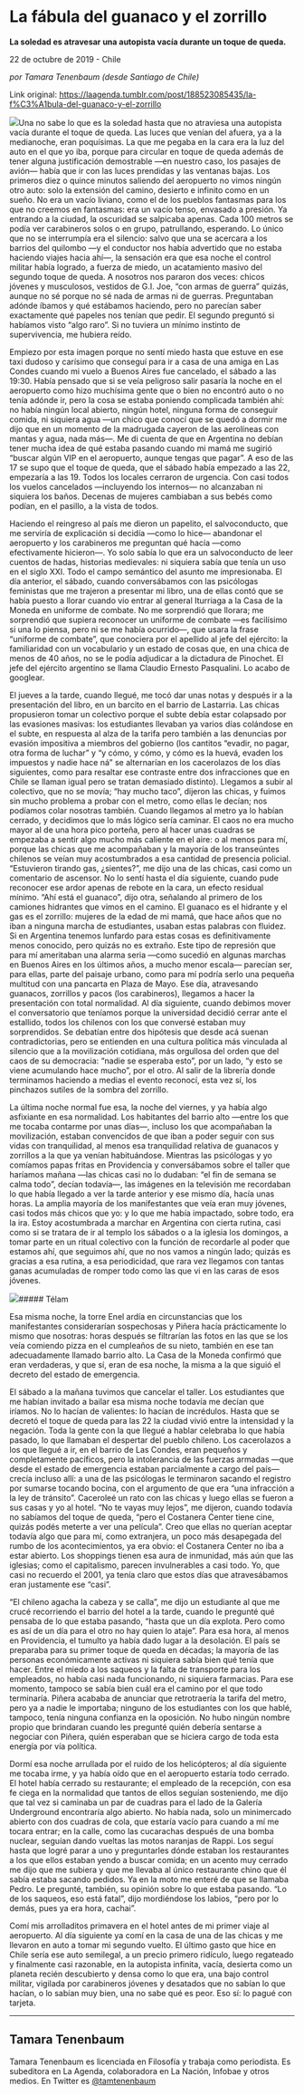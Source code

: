 # La fábula del guanaco y el zorrillo

**La soledad es atravesar una autopista vacía durante un toque de queda.**

22 de octubre de 2019 - Chile

_por Tamara Tenenbaum (desde Santiago de Chile)_

Link original: https://laagenda.tumblr.com/post/188523085435/la-f%C3%A1bula-del-guanaco-y-el-zorrillo

![](https://64.media.tumblr.com/e50a3671a1ab582152ba31f32b197b78/f03061aa2afe329e-1d/s500x750/d6c4d37821962676520be1a0b20a19d6bb8aff18.jpg)Una no sabe lo que es la soledad hasta que no atraviesa una autopista vacía durante el toque de queda. Las luces que venían del afuera, ya a la medianoche, eran poquísimas. La que me pegaba en la cara era la luz del auto en el que yo iba, porque para circular en toque de queda además de tener alguna justificación demostrable —en nuestro caso, los pasajes de avión— había que ir con las luces prendidas y las ventanas bajas. Los primeros diez o quince minutos saliendo del aeropuerto no vimos ningún otro auto: solo la extensión del camino, desierto e infinito como en un sueño. No era un vacío liviano, como el de los pueblos fantasmas para los que no creemos en fantasmas: era un vacío tenso, envasado a presión. Ya entrando a la ciudad, la oscuridad se salpicaba apenas. Cada 100 metros se podía ver carabineros solos o en grupo, patrullando, esperando. Lo único que no se interrumpía era el silencio: salvo que una se acercara a los barrios del quilombo —y el conductor nos había advertido que no estaba haciendo viajes hacia ahí—, la sensación era que esa noche el control militar había logrado, a fuerza de miedo, un acatamiento masivo del segundo toque de queda. A nosotros nos pararon dos veces: chicos jóvenes y musculosos, vestidos de G.I. Joe, “con armas de guerra” quizás, aunque no sé porque no sé nada de armas ni de guerras. Preguntaban adónde íbamos y qué estábamos haciendo, pero no parecían saber exactamente qué papeles nos tenían que pedir. El segundo preguntó si habíamos visto “algo raro”. Si no tuviera un mínimo instinto de supervivencia, me hubiera reído. 


Empiezo por esta imagen porque no sentí miedo hasta que estuve en ese taxi dudoso y carísimo que conseguí para ir a casa de una amiga en Las Condes cuando mi vuelo a Buenos Aires fue cancelado, el sábado a las 19:30. Había pensado que si se veía peligroso salir pasaría la noche en el aeropuerto como hizo muchísima gente que o bien no encontró auto o no tenía adónde ir, pero la cosa se estaba poniendo complicada también ahí: no había ningún local abierto, ningún hotel, ninguna forma de conseguir comida, ni siquiera agua —un chico que conocí que se quedó a dormir me dijo que en un momento de la madrugada cayeron de las aerolíneas con mantas y agua, nada más—. Me di cuenta de que en Argentina no debían tener mucha idea de qué estaba pasando cuando mi mamá me sugirió “buscar algún VIP en el aeropuerto, aunque tengas que pagar”. A eso de las 17 se supo que el toque de queda, que el sábado había empezado a las 22, empezaría a las 19. Todos los locales cerraron de urgencia. Con casi todos los vuelos cancelados —incluyendo los internos— no alcanzaban ni siquiera los baños. Decenas de mujeres cambiaban a sus bebés como podían, en el pasillo, a la vista de todos. 


Haciendo el reingreso al país me dieron un papelito, el salvoconducto, que me serviría de explicación si decidía —como lo hice— abandonar el aeropuerto y los carabineros me preguntan qué hacía —como efectivamente hicieron—. Yo solo sabía lo que era un salvoconducto de leer cuentos de hadas, historias medievales: ni siquiera sabía que tenía un uso en el siglo XXI. Todo el campo semántico del asunto me impresionaba. El día anterior, el sábado, cuando conversábamos con las psicólogas feministas que me trajeron a presentar mi libro, una de ellas contó que se había puesto a llorar cuando vio entrar al general Iturriaga a la Casa de la Moneda en uniforme de combate. No me sorprendió que llorara; me sorprendió que supiera reconocer un uniforme de combate —es facilísimo si una lo piensa, pero ni se me había ocurrido—, que usara la frase “uniforme de combate”, que conociera por el apellido al jefe del ejército: la familiaridad con un vocabulario y un estado de cosas que, en una chica de menos de 40 años, no se le podía adjudicar a la dictadura de Pinochet. El jefe del ejército argentino se llama Claudio Ernesto Pasqualini. Lo acabo de googlear. 


El jueves a la tarde, cuando llegué, me tocó dar unas notas y después ir a la presentación del libro, en un barcito en el barrio de Lastarria. Las chicas propusieron tomar un colectivo porque el subte debía estar colapsado por las evasiones masivas: los estudiantes llevaban ya varios días colándose en el subte, en respuesta al alza de la tarifa pero también a las denuncias por evasión impositiva a miembros del gobierno (los cantitos “evadir, no pagar, otra forma de luchar” y “y cómo, y cómo, y cómo es la huevá, evaden los impuestos y nadie hace ná” se alternarían en los cacerolazos de los días siguientes, como para resaltar ese contraste entre dos infracciones que en Chile se llaman igual pero se tratan demasiado distinto). Llegamos a subir al colectivo, que no se movía; “hay mucho taco”, dijeron las chicas, y fuimos sin mucho problema a probar con el metro, como ellas le decían; nos podíamos colar nosotras también. Cuando llegamos al metro ya lo habían cerrado, y decidimos que lo más lógico sería caminar. El caos no era mucho mayor al de una hora pico porteña, pero al hacer unas cuadras se empezaba a sentir algo mucho más caliente en el aire: o al menos para mí, porque las chicas que me acompañaban y la mayoría de los transeúntes chilenos se veían muy acostumbrados a esa cantidad de presencia policial. “Estuvieron tirando gas, ¿sientes?”, me dijo una de las chicas, casi como un comentario de ascensor. No lo sentí hasta el día siguiente, cuando pude reconocer ese ardor apenas de rebote en la cara, un efecto residual mínimo. “Ahí está el guanaco”, dijo otra, señalando al primero de los camiones hidrantes que vimos en el camino. El guanaco es el hidrante y el gas es el zorrillo: mujeres de la edad de mi mamá, que hace años que no iban a ninguna marcha de estudiantes, usaban estas palabras con fluidez. Si en Argentina tenemos lunfardo para estas cosas es definitivamente menos conocido, pero quizás no es extraño. Este tipo de represión que para mí ameritaban una alarma seria —como sucedió en algunas marchas en Buenos Aires en los últimos años, a mucho menor escala— parecían ser, para ellas, parte del paisaje urbano, como para mí podría serlo una pequeña multitud con una pancarta en Plaza de Mayo. Ese día, atravesando guanacos, zorrillos y pacos (los carabineros), llegamos a hacer la presentación con total normalidad. Al día siguiente, cuando debimos mover el conversatorio que teníamos porque la universidad decidió cerrar ante el estallido, todos los chilenos con los que conversé estaban muy sorprendidos. Se debatían entre dos hipótesis que desde acá suenan contradictorias, pero se entienden en una cultura política más vinculada al silencio que a la movilización cotidiana, más orgullosa del orden que del caos de su democracia: “nadie se esperaba esto”, por un lado, “y esto se viene acumulando hace mucho”, por el otro. Al salir de la librería donde terminamos haciendo a medias el evento reconocí, esta vez sí, los pinchazos sutiles de la sombra del zorrillo. 


La última noche normal fue esa, la noche del viernes, y ya había algo asfixiante en esa normalidad. Los habitantes del barrio alto —entre los que me tocaba contarme por unas días—, incluso los que acompañaban la movilización, estaban convencidos de que iban a poder seguir con sus vidas con tranquilidad, al menos esa tranquilidad relativa de guanacos y zorrillos a la que ya venían habituándose. Mientras las psicólogas y yo comíamos papas fritas en Providencia y conversábamos sobre el taller que haríamos mañana —las chicas casi no lo dudaban: “el fin de semana se calma todo”, decían todavía—, las imágenes en la televisión me recordaban lo que había llegado a ver la tarde anterior y ese mismo día, hacía unas horas. La amplia mayoría de los manifestantes que veía eran muy jóvenes, casi todos más chicos que yo: y lo que me había impactado, sobre todo, era la ira. Estoy acostumbrada a marchar en Argentina con cierta rutina, casi como si se tratara de ir al templo los sábados o a la iglesia los domingos, a tomar parte en un ritual colectivo con la función de recordarle al poder que estamos ahí, que seguimos ahí, que no nos vamos a ningún lado; quizás es gracias a esa rutina, a esa periodicidad, que rara vez llegamos con tantas ganas acumuladas de romper todo como las que vi en las caras de esos jóvenes. 


![](https://64.media.tumblr.com/e50a3671a1ab582152ba31f32b197b78/f03061aa2afe329e-1d/s500x750/d6c4d37821962676520be1a0b20a19d6bb8aff18.jpg)##### Télam

Esa misma noche, la torre Enel ardía en circunstancias que los manifestantes considerarían sospechosas y Piñera hacía prácticamente lo mismo que nosotras: horas después se filtrarían las fotos en las que se los veía comiendo pizza en el cumpleaños de su nieto, también en ese tan adecuadamente llamado barrio alto. La Casa de la Moneda confirmó que eran verdaderas, y que sí, eran de esa noche, la misma a la que siguió el decreto del estado de emergencia.


El sábado a la mañana tuvimos que cancelar el taller. Los estudiantes que me habían invitado a bailar esa misma noche todavía me decían que iríamos. No lo hacían de valientes: lo hacían de incrédulos. Hasta que se decretó el toque de queda para las 22 la ciudad vivió entre la intensidad y la negación. Toda la gente con la que llegué a hablar celebraba lo que había pasado, lo que llamaban el despertar del pueblo chileno. Los cacerolazos a los que llegué a ir, en el barrio de Las Condes, eran pequeños y completamente pacíficos, pero la intolerancia de las fuerzas armadas —que desde el estado de emergencia estaban parcialmente a cargo del país— crecía incluso allí: a una de las psicólogas le terminaron sacando el registro por sumarse tocando bocina, con el argumento de que era “una infracción a la ley de tránsito”. Caceroleé un rato con las chicas y luego ellas se fueron a sus casas y yo al hotel. “No te vayas muy lejos”, me dijeron, cuando todavía no sabíamos del toque de queda, “pero el Costanera Center tiene cine, quizás podés meterte a ver una película”. Creo que ellas no querían aceptar todavía algo que para mí, como extranjera, un poco más desapegada del rumbo de los acontecimientos, ya era obvio: el Costanera Center no iba a estar abierto. Los shoppings tienen esa aura de inmunidad, más aún que las iglesias; como el capitalismo, parecen invulnerables a casi todo. Yo, que casi no recuerdo el 2001, ya tenía claro que estos días que atravesábamos eran justamente ese “casi”. 


“El chileno agacha la cabeza y se calla”, me dijo un estudiante al que me crucé recorriendo el barrio del hotel a la tarde, cuando le pregunté qué pensaba de lo que estaba pasando, “hasta que un día explota. Pero como es así de un día para el otro no hay quien lo ataje”. Para esa hora, al menos en Providencia, el tumulto ya había dado lugar a la desolación. El país se preparaba para su primer toque de queda en décadas; la mayoría de las personas económicamente activas ni siquiera sabía bien qué tenía que hacer. Entre el miedo a los saqueos y la falta de transporte para los empleados, no había casi nada funcionando, ni siquiera farmacias. Para ese momento, tampoco se sabía bien cuál era el camino por el que todo terminaría. Piñera acababa de anunciar que retrotraería la tarifa del metro, pero ya a nadie le importaba; ninguno de los estudiantes con los que hablé, tampoco, tenía ninguna confianza en la oposición. No hubo ningún nombre propio que brindaran cuando les pregunté quién debería sentarse a negociar con Piñera, quién esperaban que se hiciera cargo de toda esta energía por vía política.


Dormí esa noche arrullada por el ruido de los helicópteros; al día siguiente me tocaba irme, y ya había oído que en el aeropuerto estaría todo cerrado. El hotel había cerrado su restaurante; el empleado de la recepción, con esa fe ciega en la normalidad que tantos de ellos seguían sosteniendo, me dijo que tal vez si caminaba un par de cuadras para el lado de la Galería Underground encontraría algo abierto. No había nada, solo un minimercado abierto con dos cuadras de cola, que estaría vacío para cuando a mí me tocara entrar; en la calle, como las cucarachas después de una bomba nuclear, seguían dando vueltas las motos naranjas de Rappi. Los seguí hasta que logré parar a uno y preguntarles dónde estaban los restaurantes a los que ellos estaban yendo a buscar comida; en un acento muy cerrado me dijo que me subiera y que me llevaba al único restaurante chino que él sabía estaba sacando pedidos. Ya en la moto me enteré de que se llamaba Pedro. Le pregunté, también, su opinión sobre lo que estaba pasando. “Lo de los saqueos, eso está fatal”, dijo mordiéndose los labios, “pero por lo demás, pues ya era hora, cachai”. 


Comí mis arrolladitos primavera en el hotel antes de mi primer viaje al aeropuerto. Al día siguiente ya comí en la casa de una de las chicas y me llevaron en auto a tomar mi segundo vuelto. El último gasto que hice en Chile sería ese auto semilegal, a un precio primero ridículo, luego regateado y finalmente casi razonable, en la autopista infinita, vacía, desierta como un planeta recién descubierto y densa como lo que era, una bajo control militar, vigilada por carabineros jóvenes y desatados que no sabían lo que hacían, o lo sabían muy bien, una no sabe qué es peor. Eso sí: lo pagué con tarjeta. 




---

 Tamara Tenenbaum
-----------------

Tamara Tenenbaum es licenciada en Filosofía y trabaja como periodista. Es subeditora en La Agenda, colaboradora en La Nación, Infobae y otros medios. En Twitter es [@tamtenenbaum](https://twitter.com/tamtenenbaum) 

